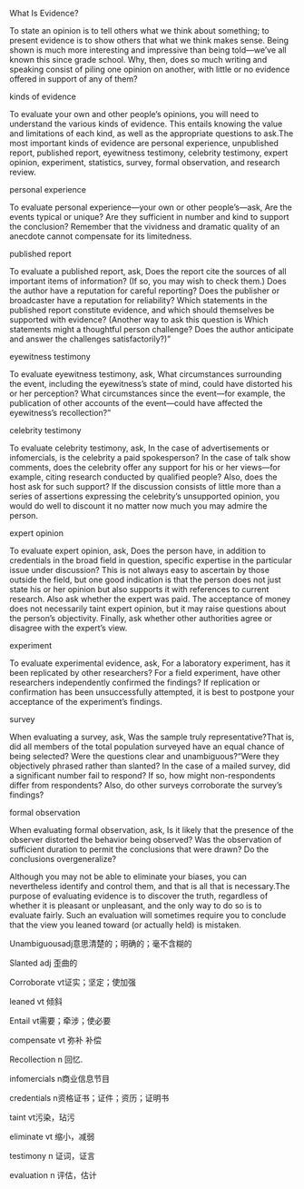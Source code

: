 



What Is Evidence?

To state an opinion is to tell others what we think about something; to present evidence is to show others that what we think makes sense. Being shown is much more interesting and impressive than being told—we’ve all known this since grade school. Why, then, does so much writing and speaking consist of piling one opinion on another, with little or no evidence offered in support of any of them?

kinds of evidence 

To evaluate your own and other people’s opinions, you will need to understand the various kinds of evidence. This entails knowing the value and limitations of each kind, as well as the appropriate questions to ask.The most important kinds of evidence are personal experience, unpublished report, published report, eyewitness testimony, celebrity testimony, expert opinion, experiment, statistics, survey, formal observation, and research review.

personal experience

To evaluate personal experience—your own or other people’s—ask, Are the events typical or unique? Are they sufficient in number and kind to support the conclusion? Remember that the vividness and dramatic quality of an anecdote cannot compensate for its limitedness.

published report

To evaluate a published report, ask, Does the report cite the sources of all important items of information? (If so, you may wish to check them.) Does the author have a reputation for careful reporting? Does the publisher or broadcaster have a reputation for reliability? Which statements in the published report constitute evidence, and which should themselves be supported with evidence? (Another way to ask this question is Which statements might a thoughtful person challenge? Does the author anticipate and answer the challenges satisfactorily?)”

eyewitness testimony

To evaluate eyewitness testimony, ask, What circumstances surrounding the event, including the eyewitness’s state of mind, could have distorted his or her perception? What circumstances since the event—for example, the publication of other accounts of the event—could have affected the eyewitness’s recollection?”

celebrity testimony

To evaluate celebrity testimony, ask, In the case of advertisements or infomercials, is the celebrity a paid spokesperson? In the case of talk show comments, does the celebrity offer any support for his or her views—for example, citing research conducted by qualified people? Also, does the host ask for such support? If the discussion consists of little more than a series of assertions expressing the celebrity’s unsupported opinion, you would do well to discount it no matter now much you may admire the person.

expert opinion

To evaluate expert opinion, ask, Does the person have, in addition to credentials in the broad field in question, specific expertise in the particular issue under discussion? This is not always easy to ascertain by those outside the field, but one good indication is that the person does not just state his or her opinion but also supports it with references to current research. Also ask whether the expert was paid. The acceptance of money does not necessarily taint expert opinion, but it may raise questions about the person’s objectivity. Finally, ask whether other authorities agree or disagree with the expert’s view.

experiment

To evaluate experimental evidence, ask, For a laboratory experiment, has it been replicated by other researchers? For a field experiment, have other researchers independently confirmed the findings? If replication or confirmation has been unsuccessfully attempted, it is best to postpone your acceptance of the experiment’s findings.

survey

When evaluating a survey, ask, Was the sample truly representative?That is, did all members of the total population surveyed have an equal chance of being selected? Were the questions clear and unambiguous?“Were they objectively phrased rather than slanted? In the case of a mailed survey, did a significant number fail to respond? If so, how might non-respondents differ from respondents? Also, do other surveys corroborate the survey’s findings?

formal observation

When evaluating formal observation, ask, Is it likely that the presence of the observer distorted the behavior being observed? Was the observation of sufficient duration to permit the conclusions that were drawn? Do the conclusions overgeneralize?

Although you may not be able to eliminate your biases, you can nevertheless identify and control them, and that is all that is necessary.The purpose of evaluating evidence is to discover the truth, regardless of whether it is pleasant or unpleasant, and the only way to do so is to evaluate fairly. Such an evaluation will sometimes require you to conclude that the view you leaned toward (or actually held) is mistaken.

Unambiguousadj意思清楚的；明确的；毫不含糊的 

Slanted  adj 歪曲的

Corroborate vt证实；坚定；使加强

leaned  vt 倾斜

Entail vt需要；牵涉；使必要

compensate vt 弥补 补偿

Recollection n 回忆.   

infomercials n商业信息节目

credentials n资格证书；证件；资历；证明书

taint  vt污染，玷污  

eliminate vt 缩小，减弱

testimony n 证词，证言

evaluation n  评估，估计
